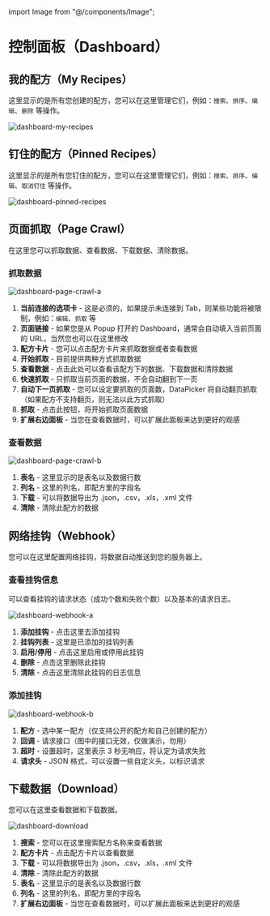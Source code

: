 import Image from "@/components/Image";

# 控制面板（Dashboard）

## 我的配方（My Recipes）

这里显示的是所有您创建的配方，您可以在这里管理它们，例如：`搜索`、`排序`、`编辑`、`删除` 等操作。

<Image src="/screenshots/dashboard-my-recipes.png" alt="dashboard-my-recipes" />

## 钉住的配方（Pinned Recipes）

这里显示的是所有您钉住的配方，您可以在这里管理它们，例如：`搜索`、`排序`、`编辑`、`取消钉住` 等操作。

<Image src="/screenshots/dashboard-pinned-recipes.png" alt="dashboard-pinned-recipes" />

## 页面抓取（Page Crawl）

在这里您可以抓取数据、查看数据、下载数据、清除数据。

### 抓取数据

<Image src="/screenshots/dashboard-page-crawl-a.png" alt="dashboard-page-crawl-a" />

1. **当前连接的选项卡** - 这是必须的，如果提示未连接到 Tab，则某些功能将被限制，例如：`编辑`、`抓取` 等
2. **页面链接** - 如果您是从 Popup 打开的 Dashboard，通常会自动填入当前页面的 URL，当然您也可以在这里修改
3. **配方卡片** - 您可以点击配方卡片来抓取数据或者查看数据
4. **开始抓取** - 目前提供两种方式抓取数据
5. **查看数据** - 点击此处可以查看该配方下的数据、下载数据和清除数据
6. **快速抓取** - 只抓取当前页面的数据，不会自动翻到下一页
7. **自动下一页抓取** - 您可以设定要抓取的页面数，DataPicker 将自动翻页抓取（如果配方不支持翻页，则无法以此方式抓取）
8. **抓取** - 点击此按钮，将开始抓取页面数据
9. **扩展右边面板** - 当您在查看数据时，可以扩展此面板来达到更好的观感

### 查看数据

<Image src="/screenshots/dashboard-page-crawl-b.png" alt="dashboard-page-crawl-b" />

1. **表名** - 这里显示的是表名以及数据行数
2. **列名** - 这里的列名，即配方里的字段名
3. **下载** - 可以将数据导出为 .json，.csv，.xls，.xml 文件
4. **清除** - 清除此配方的数据

## 网络挂钩（Webhook）

您可以在这里配置网络挂钩，将数据自动推送到您的服务器上。

### 查看挂钩信息

可以查看挂钩的请求状态（成功个数和失败个数）以及基本的请求日志。

<Image src="/screenshots/dashboard-webhook-a.png" alt="dashboard-webhook-a" />

1. **添加挂钩** - 点击这里去添加挂钩
2. **挂钩列表** - 这里是已添加的挂钩列表
3. **启用/停用** - 点击这里启用或停用此挂钩
4. **删除** - 点击这里删除此挂钩
5. **清除** - 点击这里清除此挂钩的日志信息

### 添加挂钩

<Image src="/screenshots/dashboard-webhook-b.png" alt="dashboard-webhook-b" />

1. **配方** - 选中某一配方（仅支持公开的配方和自己创建的配方）
2. **回调** - 请求接口（图中的接口无效，仅做演示，勿用）
3. **超时** - 设置超时，这里表示 3 秒无响应，将认定为请求失败
4. **请求头** - JSON 格式，可以设置一些自定义头，以标识请求

## 下载数据（Download）

您可以在这里查看数据和下载数据。

<Image src="/screenshots/dashboard-download.png" alt="dashboard-download" />

1. **搜索** - 您可以在这里搜索配方名称来查看数据
2. **配方卡片** - 点击配方卡片以查看数据
3. **下载** - 可以将数据导出为 .json，.csv，.xls，.xml 文件
4. **清除** - 清除此配方的数据
5. **表名** - 这里显示的是表名以及数据行数
6. **列名** - 这里的列名，即配方里的字段名
7. **扩展右边面板** - 当您在查看数据时，可以扩展此面板来达到更好的观感
